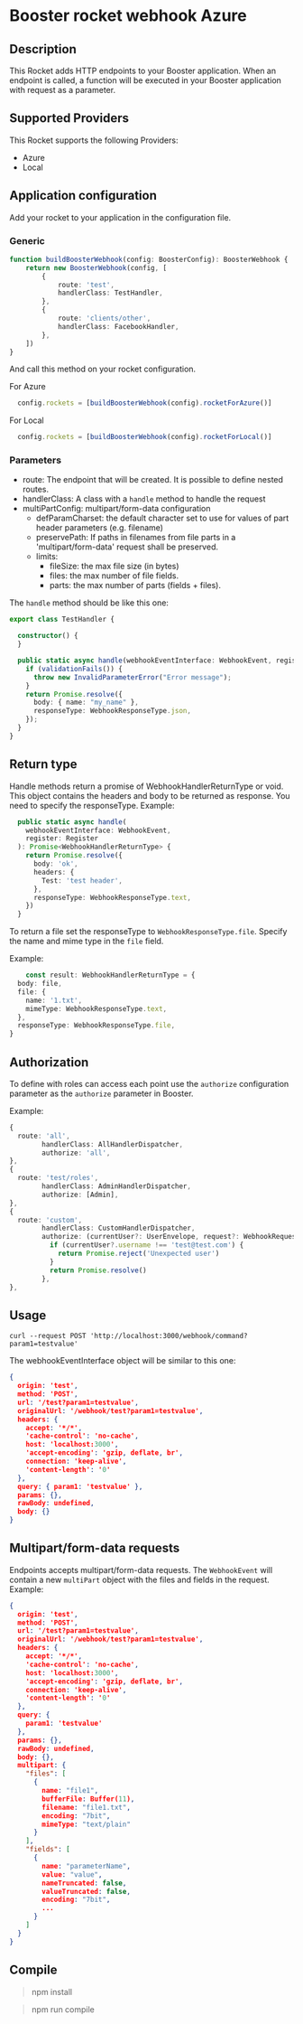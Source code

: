 # Booster rocket webhook Azure

## Description
This Rocket adds HTTP endpoints to your Booster application. When an endpoint is called, a function will be executed in your Booster application with request as a parameter. 

## Supported Providers

This Rocket supports the following Providers:

* Azure
* Local

## Application configuration

Add your rocket to your application in the configuration file.

### Generic
```typescript
function buildBoosterWebhook(config: BoosterConfig): BoosterWebhook {
    return new BoosterWebhook(config, [
        {
            route: 'test',
            handlerClass: TestHandler,
        },
        {
            route: 'clients/other',
            handlerClass: FacebookHandler,
        },
    ])
}
```

And call this method on your rocket configuration.

For Azure
```typescript
  config.rockets = [buildBoosterWebhook(config).rocketForAzure()]
```

For Local
```typescript
  config.rockets = [buildBoosterWebhook(config).rocketForLocal()]
```

### Parameters

* route: The endpoint that will be created. It is possible to define nested routes.
* handlerClass: A class with a `handle` method to handle the request
* multiPartConfig: multipart/form-data configuration
  * defParamCharset: the default character set to use for values of part header parameters (e.g. filename)
  * preservePath: If paths in filenames from file parts in a 'multipart/form-data' request shall be preserved. 
  * limits:
    * fileSize: the max file size (in bytes)
    * files: the max number of file fields.
    * parts: the max number of parts (fields + files).

The `handle` method should be like this one:

```typescript
export class TestHandler {

  constructor() {
  }

  public static async handle(webhookEventInterface: WebhookEvent, register: Register): Promise<WebhookHandlerReturnType> {
    if (validationFails()) {
      throw new InvalidParameterError("Error message");
    }
    return Promise.resolve({
      body: { name: "my_name" },
      responseType: WebhookResponseType.json,
    });
  }
}
```

## Return type

Handle methods return a promise of WebhookHandlerReturnType or void. This object contains the headers and body to be returned as response. You need to specify the responseType. Example:

```typescript
  public static async handle(
    webhookEventInterface: WebhookEvent,
    register: Register
  ): Promise<WebhookHandlerReturnType> {
    return Promise.resolve({
      body: 'ok',
      headers: {
        Test: 'test header',
      },
      responseType: WebhookResponseType.text,
    })
  }
```

To return a file set the responseType to `WebhookResponseType.file`. Specify the name and mime type in the `file` field.

Example:

```typescript
    const result: WebhookHandlerReturnType = {
  body: file,
  file: {
    name: '1.txt',
    mimeType: WebhookResponseType.text,
  },
  responseType: WebhookResponseType.file,
}
```

## Authorization

To define with roles can access each point use the `authorize` configuration parameter as the `authorize` parameter in Booster.

Example:

```typescript
{
  route: 'all',
        handlerClass: AllHandlerDispatcher,
        authorize: 'all',
},
{
  route: 'test/roles',
        handlerClass: AdminHandlerDispatcher,
        authorize: [Admin],
},
{
  route: 'custom',
        handlerClass: CustomHandlerDispatcher,
        authorize: (currentUser?: UserEnvelope, request?: WebhookRequest): Promise<void> => {
          if (currentUser?.username !== 'test@test.com') {
            return Promise.reject('Unexpected user')
          }
          return Promise.resolve()
        },
},
```

## Usage

```shell
curl --request POST 'http://localhost:3000/webhook/command?param1=testvalue'
```

The webhookEventInterface object will be similar to this one: 

```json
{
  origin: 'test',
  method: 'POST',
  url: '/test?param1=testvalue',
  originalUrl: '/webhook/test?param1=testvalue',
  headers: {
    accept: '*/*',
    'cache-control': 'no-cache',
    host: 'localhost:3000',
    'accept-encoding': 'gzip, deflate, br',
    connection: 'keep-alive',
    'content-length': '0'
  },
  query: { param1: 'testvalue' },
  params: {},
  rawBody: undefined,
  body: {}
}
```


## Multipart/form-data requests

Endpoints accepts multipart/form-data requests. The `WebhookEvent` will contain a new `multiPart` object with the files and fields in the request. Example:

```json
{
  origin: 'test',
  method: 'POST',
  url: '/test?param1=testvalue',
  originalUrl: '/webhook/test?param1=testvalue',
  headers: {
    accept: '*/*',
    'cache-control': 'no-cache',
    host: 'localhost:3000',
    'accept-encoding': 'gzip, deflate, br',
    connection: 'keep-alive',
    'content-length': '0'
  },
  query: {
    param1: 'testvalue'
  },
  params: {},
  rawBody: undefined,
  body: {},
  multipart: {
    "files": [
      {
        name: "file1",
        bufferFile: Buffer(11),
        filename: "file1.txt",
        encoding: "7bit",
        mimeType: "text/plain"
      }
    ],
    "fields": [
      {
        name: "parameterName",
        value: "value",
        nameTruncated: false,
        valueTruncated: false,
        encoding: "7bit",
        ...
      }
    ]
  }
}
```

## Compile

> npm install

> npm run compile
